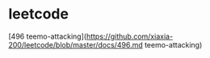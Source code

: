 # leetcode
[496 teemo-attacking](https://github.com/xiaxia-200/leetcode/blob/master/docs/496.md teemo-attacking)
